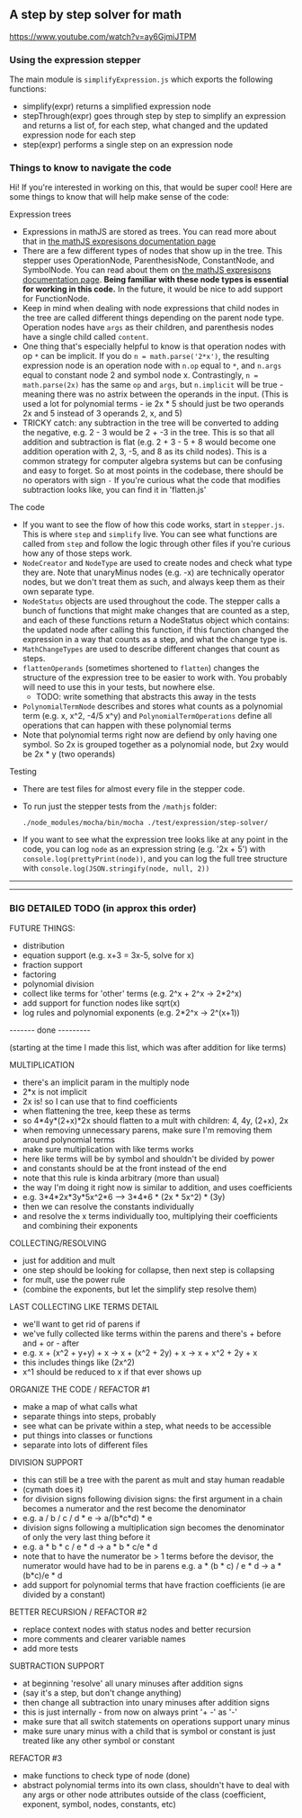 ## A step by step solver for math

https://www.youtube.com/watch?v=ay6GjmiJTPM

### Using the expression stepper

The main module is `simplifyExpression.js` which exports the following functions:

- simplify(expr) returns a simplified expression node
- stepThrough(expr) goes through step by step to simplify an expression and
  returns a list of, for each step, what changed and the updated expression
  node for each step
- step(expr) performs a single step on an expression node

### Things to know to navigate the code

Hi! If you're interested in working on this, that would be super cool!
Here are some things to know that will help make sense of the code:

Expression trees

- Expressions in mathJS are stored as trees. You can read more about that in
  [the mathJS expresisons documentation
  page](http://mathjs.org/docs/expressions/expression_trees.html)
- There are a few different types of nodes that show up in the tree.
  This stepper uses OperationNode, ParenthesisNode, ConstantNode, and
  SymbolNode. You can read about them on [the mathJS expresisons documentation
  page](http://mathjs.org/docs/expressions/expression_trees.html). **Being
  familiar with these node types is essential for working in this code.**
  In the future, it would be nice to add support for FunctionNode.
- Keep in mind when dealing with node expressions that child nodes in the
  tree are called different things depending on the parent node type.
  Operation nodes have `args` as their children, and parenthesis nodes have a
  single child called `content`.
- One thing that's especially helpful to know is that operation nodes with op
  `*` can be implicit. If you do `n = math.parse('2*x')`, the resulting
  expression node is an operation node with `n.op` equal to `*`, and `n.args`
  equal to constant node 2 and symbol node x. Contrastingly,
  `n = math.parse(2x)` has the same `op` and `args`, but `n.implicit`
  will be true - meaning there was no astrix between the operands in the input.
  (This is used a lot for polynomial terms - ie 2x \* 5 should just be two
   operands 2x and 5 instead of 3 operands 2, x, and 5)
- TRICKY catch: any subtraction in the tree will be converted to adding the
  negative, e.g. 2 - 3 would be 2 + -3 in the tree. This is so that all
  addition and subtraction is flat (e.g. 2 + 3 - 5 + 8 would become one
  addition operation with 2, 3, -5, and 8 as its child nodes). This is a common
  strategy for computer algebra systems but can be confusing and easy to forget.
  So at most points in the codebase, there should be no operators with sign `-`
  If you're curious what the code that modifies subtraction looks like, you can
  find it in 'flatten.js'

The code

- If you want to see the flow of how this code works, start in `stepper.js`.
  This is where `step` and `simplify` live. You can see what functions are
  called from `step` and follow the logic through other files if you're curious
  how any of those steps work.
- `NodeCreator` and `NodeType` are used to create nodes and check what type
  they are. Note that unaryMinus nodes (e.g. -x) are technically operator
  nodes, but we don't treat them as such, and always keep them as their own
  separate type.
- `NodeStatus` objects are used throughout the code. The stepper calls a bunch
  of functions that might make changes that are counted as a step, and each of
  these functions return a NodeStatus object which contains: the updated node
  after calling this function, if this function changed the expression in a way
  that counts as a step, and what the change type is.
- `MathChangeTypes` are used to describe different changes that count as steps.
- `flattenOperands` (sometimes shortened to `flatten`) changes the structure
  of the expression tree to be easier to work with. You probably will need to
  use this in your tests, but nowhere else.
  - TODO: write something that abstracts this away in the tests
- `PolynomialTermNode` describes and stores what counts as a polynomial term
  (e.g. x, x^2, -4/5 x^y) and `PolynomialTermOperations` define all operations
  that can happen with these polynomial terms
 - Note that polynomial terms right now are defiend by only having one symbol.
   So 2x is grouped together as a polynomial node, but 2xy would be
   2x \* y (two operands)

Testing

- There are test files for almost every file in the stepper code.
- To run just the stepper tests from the `/mathjs` folder:

  ```./node_modules/mocha/bin/mocha ./test/expression/step-solver/```

- If you want to see what the expression tree looks like at any point
  in the code, you can log `node` as an expression string (e.g. '2x + 5') with
  `console.log(prettyPrint(node))`, and you can log the full tree structure
  with `console.log(JSON.stringify(node, null, 2))`

--------

--------

### BIG DETAILED TODO (in approx this order)

FUTURE THINGS:

- distribution
- equation support (e.g. x+3 = 3x-5, solve for x)
- fraction support
- factoring
- polynomial division
- collect like terms for 'other' terms (e.g. 2^x + 2^x -> 2*2^x)
- add support for function nodes like sqrt(x)
- log rules and polynomial exponents (e.g. 2*2^x -> 2^(x+1))

------- done ---------

(starting at the time I made this list, which was after addition for like terms)

MULTIPLICATION

- there's an implicit param in the multiply node
 - 2\*x is not implicit
 - 2x is! so I can use that to find coefficients
- when flattening the tree, keep these as terms
 - so 4\*4y\*(2+x)\*2x should flatten to a mult with children: 4, 4y, (2+x), 2x
- when removing unnecessary parens, make sure I'm removing them around
  polynomial terms
- make sure multiplication with like terms works
 - here like terms will be by symbol and shouldn't be divided by power
 - and constants should be at the front instead of the end
 - note that this rule is kinda arbitrary (more than usual)
 - the way I'm doing it right now is similar to addition, and uses coefficients
 - e.g. 3\*4\*2x\*3y\*5x^2\*6 --> 3\*4\*6 \* (2x \* 5x^2) \* (3y)
 - then we can resolve the constants individually
 - and resolve the x terms individually too, multiplying their coefficients
   and combining their exponents

COLLECTING/RESOLVING

- just for addition and mult
- one step should be looking for collapse, then next step is collapsing
- for mult, use the power rule
- (combine the exponents, but let the simplify step resolve them)

LAST COLLECTING LIKE TERMS DETAIL

- we'll want to get rid of parens if
 - we've fully collected like terms within the parens and there's + before
   and + or - after
 - e.g. x + (x^2 + y+y) + x -> x + (x^2 + 2y) + x -> x + x^2 + 2y + x
 - this includes things like (2x^2)
- x^1 should be reduced to x if that ever shows up

ORGANIZE THE CODE / REFACTOR #1

- make a map of what calls what
- separate things into steps, probably
- see what can be private within a step, what needs to be accessible
- put things into classes or functions
- separate into lots of different files

DIVISION SUPPORT

- this can still be a tree with the parent as mult and stay human readable
 - (cymath does it)
- for division signs following division signs: the first argument in a chain
  becomes a numerator and the rest become the denominator
 - e.g. a / b / c / d \* e -> a/(b\*c\*d) \* e
- division signs following a multiplication sign becomes the denominator of
  only the very last thing before it
 - e.g. a \* b \* c / e \* d -> a \* b \* c/e \* d
- note that to have the numerator be > 1 terms before the devisor, the numerator
  would have had to be in parens
  e.g. a \* (b \* c) / e \* d -> a \* (b\*c)/e \* d
- add support for polynomial terms that have fraction coefficients
  (ie are divided by a constant)

BETTER RECURSION / REFACTOR #2

- replace context nodes with status nodes and better recursion
- more comments and clearer variable names
- add more tests

SUBTRACTION SUPPORT

- at beginning 'resolve' all unary minuses after addition signs
 - (say it's a step, but don't change anything)
- then change all subtraction into unary minuses after addition signs
 - this is just internally - from now on always print '+ -' as '-'
- make sure that all switch statements on operations support unary minus
- make sure unary minus with a child that is symbol or constant is just treated
  like any other symbol or constant

REFACTOR #3

- make functions to check type of node (done)
- abstract polynomial terms into its own class, shouldn't have to deal with any
  args or other node attributes outside of the class (coefficient, exponent,
  symbol, nodes, constants, etc)
